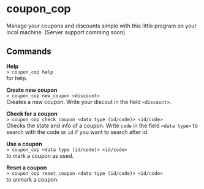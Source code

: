 # coupon_cop
Manage your coupons and discounts simple with this little program on your local machine. (Server support comming soon)

## Commands

**Help**  
```> coupon_cop help```  
for help.

**Create new coupon**  
```> coupon_cop new_coupon <discount>```  
Creates a new coupon. Write your discout in the field `<discount>`.

**Check for a coupon**  
```> coupon_cop check_coupon <data type (id/code)> <id/code>```  
Checks the state and info of a coupon. Write `code` in the field `<data type>` to search with the code or `id` if you want to search after id.

**Use a coupon**  
```> coupon_cop <data type (id/code)> <id/code>```  
to mark a coupon as used.

**Reset a coupon**  
```> coupon_cop reset_coupon <data type (id/code)> <id/code>```  
to unmark a coupon.
